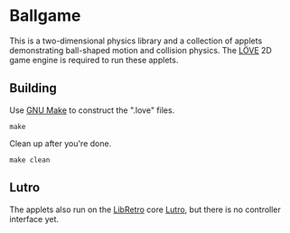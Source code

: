 Ballgame
========

This is a two-dimensional physics library and a collection of applets demonstrating ball-shaped motion and collision physics. The [LÖVE](https://love2d.org/) 2D game engine is required to run these applets.

Building
--------

Use [GNU Make](https://www.gnu.org/software/make/) to construct the ".love" files.

    make

Clean up after you're done.

    make clean

Lutro
-----

The applets also run on the [LibRetro](https://www.libretro.com/) core [Lutro](https://lutro.libretro.com/), but there is no controller interface yet.
